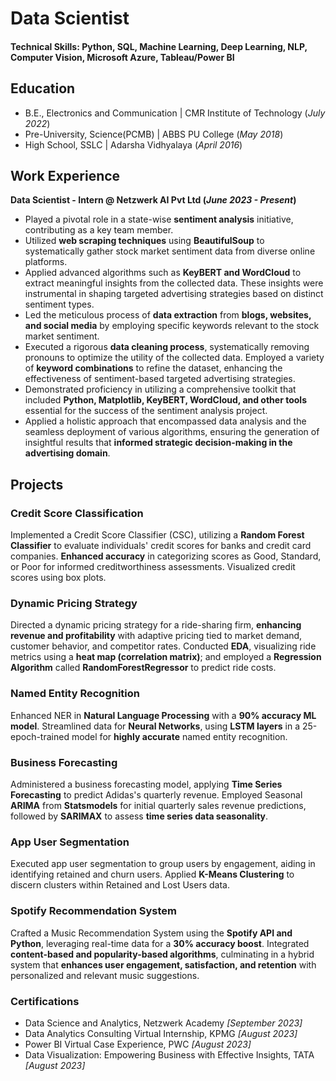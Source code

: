 # Data Scientist

#### Technical Skills: Python, SQL, Machine Learning, Deep Learning, NLP, Computer Vision, Microsoft Azure, Tableau/Power BI

## Education
- B.E., Electronics and Communication	| CMR Institute of Technology (_July 2022_)	 			        		
- Pre-University, Science(PCMB) | ABBS PU College (_May 2018_)
- High School, SSLC | Adarsha Vidhyalaya (_April 2016_)

## Work Experience
**Data Scientist - Intern @ Netzwerk AI Pvt Ltd (_June 2023 - Present_)**
- Played a pivotal role in a state-wise **sentiment analysis** initiative, contributing as a key team member.
- Utilized **web scraping techniques** using **BeautifulSoup** to systematically gather stock market sentiment data from diverse online platforms.
- Applied advanced algorithms such as **KeyBERT and WordCloud** to extract meaningful insights from the collected data. These insights were instrumental in shaping targeted advertising strategies based on distinct sentiment types.
- Led the meticulous process of **data extraction** from **blogs, websites, and social media** by employing specific keywords relevant to the stock market sentiment.
- Executed a rigorous **data cleaning process**, systematically removing pronouns to optimize the utility of the collected data. Employed a variety of **keyword combinations** to refine the dataset, enhancing the effectiveness of sentiment-based targeted advertising strategies.
- Demonstrated proficiency in utilizing a comprehensive toolkit that included **Python, Matplotlib, KeyBERT, WordCloud, and other tools** essential for the success of the sentiment analysis project.
- Applied a holistic approach that encompassed data analysis and the seamless deployment of various algorithms, ensuring the generation of insightful results that **informed strategic decision-making in the advertising domain**.

## Projects
### Credit Score Classification

Implemented a Credit Score Classifier (CSC), utilizing a **Random Forest Classifier** to evaluate individuals' credit scores for banks and credit card companies. **Enhanced accuracy** in categorizing scores as Good, Standard, or Poor for informed creditworthiness assessments. Visualized credit scores using box plots.

### Dynamic Pricing Strategy

Directed a dynamic pricing strategy for a ride-sharing firm, **enhancing revenue and profitability** with adaptive pricing tied to market demand, customer behavior, and competitor rates. Conducted **EDA**, visualizing ride metrics using a **heat map (correlation matrix)**; and employed a **Regression Algorithm** called **RandomForestRegressor** to predict ride costs.

### Named Entity Recognition

Enhanced NER in **Natural Language Processing** with a **90% accuracy ML model**. Streamlined data for **Neural Networks**, using **LSTM layers** in a 25-epoch-trained model for **highly accurate** named entity recognition.

### Business Forecasting

Administered a business forecasting model, applying **Time Series Forecasting** to predict Adidas's quarterly revenue. Employed Seasonal **ARIMA** from **Statsmodels** for initial quarterly sales revenue predictions, followed by **SARIMAX** to assess **time series data seasonality**.

### App User Segmentation

Executed app user segmentation to group users by engagement, aiding in identifying retained and churn users. Applied **K-Means Clustering** to discern clusters within Retained and Lost Users data.

### Spotify Recommendation System

Crafted a Music Recommendation System using the **Spotify API and Python**, leveraging real-time data for a **30% accuracy boost**. Integrated **content-based and popularity-based algorithms**, culminating in a hybrid system that **enhances user engagement, satisfaction, and retention** with personalized and relevant music suggestions.

### Certifications

- Data Science and Analytics, Netzwerk Academy *[September 2023]*
- Data Analytics Consulting Virtual Internship, KPMG *[August 2023]*
- Power BI Virtual Case Experience, PWC *[August 2023]*
- Data Visualization: Empowering Business with Effective Insights, TATA *[August 2023]*
